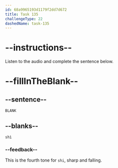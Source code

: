 ```yaml
---
id: 68a9965193d1179f2dd7d672
title: Task 135
challengeType: 22
dashedName: task-135
---
```


<!-- (Audio) A: shì -->

# --instructions--

Listen to the audio and complete the sentence below.

# --fillInTheBlank--

## --sentence--

`BLANK`

## --blanks--

`shì`

### --feedback--

This is the fourth tone for `shi`, sharp and falling.
